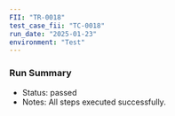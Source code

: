 ```yaml
---
FII: "TR-0018"
test_case_fii: "TC-0018"
run_date: "2025-01-23"
environment: "Test"
---
```


### Run Summary
- Status: passed
- Notes: All steps executed successfully.